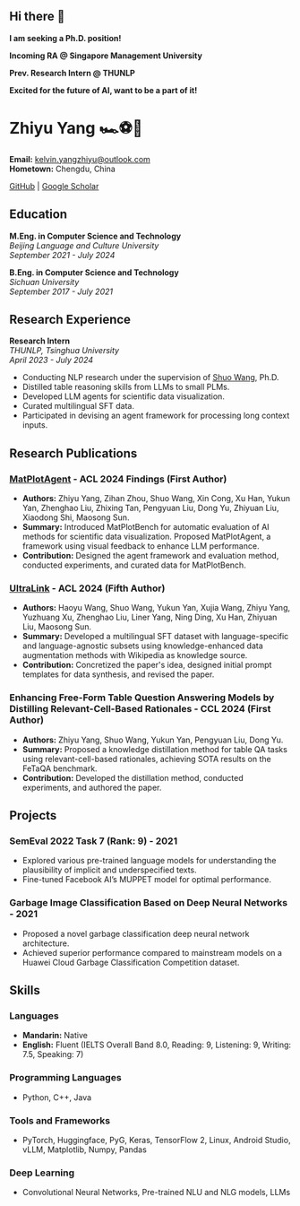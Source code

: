 ## Hi there 👋
**I am seeking a Ph.D. position!** 

**Incoming RA @ Singapore Management University**

**Prev. Research Intern @ THUNLP**

**Excited for the future of AI, want to be a part of it!**

# Zhiyu Yang 🏎️⚽🤖

**Email:** kelvin.yangzhiyu@outlook.com  
**Hometown:** Chengdu, China

[GitHub](https://github.com/KevinCL16) | [Google Scholar](https://scholar.google.com/citations?user=KLbbYf0AAAAJ&hl=en)

## Education

**M.Eng. in Computer Science and Technology**  
*Beijing Language and Culture University*  
*September 2021 - July 2024*  

**B.Eng. in Computer Science and Technology**  
*Sichuan University*  
*September 2017 - July 2021*  

## Research Experience

**Research Intern**  
*THUNLP, Tsinghua University*  
*April 2023 - July 2024*  
- Conducting NLP research under the supervision of [Shuo Wang](https://scholar.google.com/citations?user=5vm5yAMAAAAJ&hl=en), Ph.D.
- Distilled table reasoning skills from LLMs to small PLMs.
- Developed LLM agents for scientific data visualization.
- Curated multilingual SFT data.
- Participated in devising an agent framework for processing long context inputs.

## Research Publications

### [MatPlotAgent](https://arxiv.org/abs/2402.11453) - ACL 2024 Findings (First Author)
- **Authors:** Zhiyu Yang, Zihan Zhou, Shuo Wang, Xin Cong, Xu Han, Yukun Yan, Zhenghao Liu, Zhixing Tan, Pengyuan Liu, Dong Yu, Zhiyuan Liu, Xiaodong Shi, Maosong Sun.
- **Summary:** Introduced MatPlotBench for automatic evaluation of AI methods for scientific data visualization. Proposed MatPlotAgent, a framework using visual feedback to enhance LLM performance.
- **Contribution:** Designed the agent framework and evaluation method, conducted experiments, and curated data for MatPlotBench.

### [UltraLink](https://arxiv.org/abs/2402.04588) - ACL 2024 (Fifth Author)
- **Authors:** Haoyu Wang, Shuo Wang, Yukun Yan, Xujia Wang, Zhiyu Yang, Yuzhuang Xu, Zhenghao Liu, Liner Yang, Ning Ding, Xu Han, Zhiyuan Liu, Maosong Sun.
- **Summary:** Developed a multilingual SFT dataset with language-specific and language-agnostic subsets using knowledge-enhanced data augmentation methods with Wikipedia as knowledge source.
- **Contribution:** Concretized the paper's idea, designed initial prompt templates for data synthesis, and revised the paper.

### Enhancing Free-Form Table Question Answering Models by Distilling Relevant-Cell-Based Rationales - CCL 2024 (First Author)
- **Authors:** Zhiyu Yang, Shuo Wang, Yukun Yan, Pengyuan Liu, Dong Yu.
- **Summary:** Proposed a knowledge distillation method for table QA tasks using relevant-cell-based rationales, achieving SOTA results on the FeTaQA benchmark.
- **Contribution:** Developed the distillation method, conducted experiments, and authored the paper.

## Projects

### SemEval 2022 Task 7 (Rank: 9) - 2021
- Explored various pre-trained language models for understanding the plausibility of implicit and underspecified texts.
- Fine-tuned Facebook AI’s MUPPET model for optimal performance.

### Garbage Image Classification Based on Deep Neural Networks - 2021
- Proposed a novel garbage classification deep neural network architecture.
- Achieved superior performance compared to mainstream models on a Huawei Cloud Garbage Classification Competition dataset.

## Skills

### Languages
- **Mandarin:** Native
- **English:** Fluent (IELTS Overall Band 8.0, Reading: 9, Listening: 9, Writing: 7.5, Speaking: 7)

### Programming Languages
- Python, C++, Java

### Tools and Frameworks
- PyTorch, Huggingface, PyG, Keras, TensorFlow 2, Linux, Android Studio, vLLM, Matplotlib, Numpy, Pandas

### Deep Learning
- Convolutional Neural Networks, Pre-trained NLU and NLG models, LLMs


<!--
**KevinCL16/KevinCL16** is a ✨ _special_ ✨ repository because its `README.md` (this file) appears on your GitHub profile.

Here are some ideas to get you started:

- 🔭 I’m currently working on ...
- 🌱 I’m currently learning ...
- 👯 I’m looking to collaborate on ...
- 🤔 I’m looking for help with ...
- 💬 Ask me about ...
- 📫 How to reach me: ...
- 😄 Pronouns: ...
- ⚡ Fun fact: ...
-->
